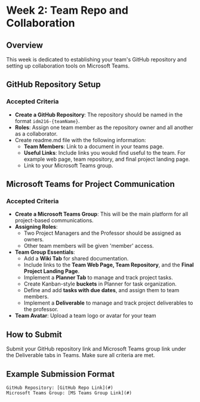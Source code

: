 # Week 2: Team Repo and Collaboration

## Overview

This week is dedicated to establishing your team's GitHub repository and setting up collaboration tools on Microsoft Teams.

## GitHub Repository Setup

### Accepted Criteria

- **Create a GitHub Repository**: The repository should be named in the format `idm216-{teamName}`.
- **Roles**: Assign one team member as the repository owner and all another as a collaborator.
- Create readme.md file with the following information:
  - **Team Members**: Link to a document in your teams page. 
  - **Useful Links**: Include links you woukd find useful to the team. For example web page, team repository, and final project landing page.
  - Link to your Microsoft Teams group.

## Microsoft Teams for Project Communication

### Accepted Criteria

- **Create a Microsoft Teams Group**: This will be the main platform for all project-based communications.
- **Assigning Roles**:
  - Two Project Managers and the Professor should be assigned as owners.
  - Other team members will be given 'member' access.
- **Team Group Essentials**:
  - Add a **Wiki Tab** for shared documentation.
  - Include links to the **Team Web Page, Team Repository**, and the **Final Project Landing Page**.
  - Implement a **Planner Tab** to manage and track project tasks.
  - Create Kanban-style **buckets** in Planner for task organization.
  - Define and add **tasks with due dates**, and assign them to team members.
  - Implement a **Deliverable** to manage and track project deliverables to the professor.
- **Team Avatar**: Upload a team logo or avatar for your team

## How to Submit

Submit your GitHub repository link and Microsoft Teams group link under the Deliverable tabs in Teams. Make sure all criteria are met.

## Example Submission Format

```
GitHub Repository: [GitHub Repo Link](#)
Microsoft Teams Group: [MS Teams Group Link](#)
```
